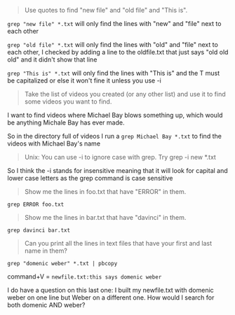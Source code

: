 > Use quotes to find "new file" and "old file" and "This is".

`grep "new file" *.txt` will only find the lines with "new" and "file" next to each other

`grep "old file" *.txt` will only find the lines with "old" and "file" next to each other, I checked by adding a line to the oldfile.txt that just says "old old old" and it didn't show that line

`grep "This is" *.txt` will only find the lines with "This is" and the T must be capitalized or else it won't fine it unless you use -i


> Take the list of videos you created (or any other list) and use it to find some videos you want to find.

I want to find videos where Michael Bay blows something up, which would be anything Michale Bay has ever made.

So in the directory full of videos I run a  `grep Michael Bay *.txt` to find the videos with Michael Bay's name

> Unix: You can use -i to ignore case with grep. Try grep -i new *.txt

So I think the -i stands for insensitive meaning that it will look for capital and lower case letters as the grep command is case sensitive


> Show me the lines in foo.txt that have "ERROR" in them.

`grep ERROR foo.txt`


>Show me the lines in bar.txt that have "davinci" in them.

`grep davinci bar.txt`

>Can you print all the lines in text files that have your first and last name in them?


`grep "domenic weber" *.txt | pbcopy`

command+V = `newfile.txt:this says domenic weber`

I do have a question on this last one: I built my newfile.txt with domenic weber on one line but Weber on a different one.  How would I search for both domenic AND weber?

